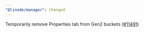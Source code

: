```yaml
---
"@linode/manager": Changed
---
```


Temporarily remove Properties tab from Gen2 buckets ([#11491](https://github.com/linode/manager/pull/11491))
